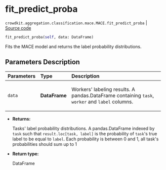 # fit_predict_proba
`crowdkit.aggregation.classification.mace.MACE.fit_predict_proba` | [Source code](https://github.com/Toloka/crowd-kit/blob/v1.1.0/crowdkit/aggregation/classification/mace.py#L249)

```python
fit_predict_proba(self, data: DataFrame)
```

Fits the MACE model and returns the label probability distributions.

## Parameters Description

| Parameters | Type | Description |
| :----------| :----| :-----------|
`data`|**DataFrame**|<p>Workers&#x27; labeling results. A pandas.DataFrame containing `task`, `worker` and `label` columns.</p>

* **Returns:**

  Tasks' label probability distributions.
A pandas.DataFrame indexed by `task` such that `result.loc[task, label]`
is the probability of `task`'s true label to be equal to `label`. Each
probability is between 0 and 1, all task's probabilities should sum up to 1

* **Return type:**

  DataFrame
